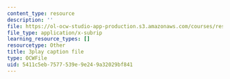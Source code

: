 ```yaml
---
content_type: resource
description: ''
file: https://ol-ocw-studio-app-production.s3.amazonaws.com/courses/res-18-006-calculus-revisited-single-variable-calculus-fall-2010/5411c5eb7577539e9e249a32029bf841_MNhkoylpyNA.vtt
file_type: application/x-subrip
learning_resource_types: []
resourcetype: Other
title: 3play caption file
type: OCWFile
uid: 5411c5eb-7577-539e-9e24-9a32029bf841
---
```

